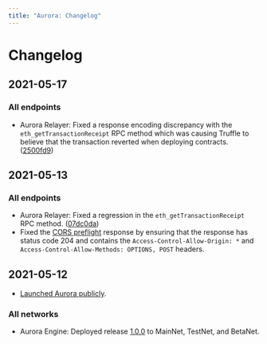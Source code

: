 ```yaml
---
title: "Aurora: Changelog"
---
```


# Changelog

## 2021-05-17
### All endpoints
- Aurora Relayer: Fixed a response encoding discrepancy with the
  `eth_getTransactionReceipt` RPC method which was causing Truffle to
  believe that the transaction reverted when deploying contracts.
  ([2500fd9](https://github.com/aurora-is-near/aurora-relayer/commit/2500fd9d805f361e2f871c4cd8791308ce8a3417))

## 2021-05-13
### All endpoints
- Aurora Relayer: Fixed a regression in the `eth_getTransactionReceipt` RPC method.
  ([07dc0da](https://github.com/aurora-is-near/aurora-relayer/commit/07dc0daf291160aa7c81d99a9573d1d1d3af6933))
- Fixed the [CORS preflight](https://developer.mozilla.org/en-US/docs/Glossary/Preflight_request)
  response by ensuring that the response has status code 204 and contains
  the `Access-Control-Allow-Origin: *` and `Access-Control-Allow-Methods:
  OPTIONS, POST` headers.

## 2021-05-12
- [Launched Aurora publicly](https://near.org/blog/aurora-launches-near/).
### All networks
- Aurora Engine: Deployed release [1.0.0](https://github.com/aurora-is-near/aurora-engine/releases/tag/1.0.0)
  to MainNet, TestNet, and BetaNet.
